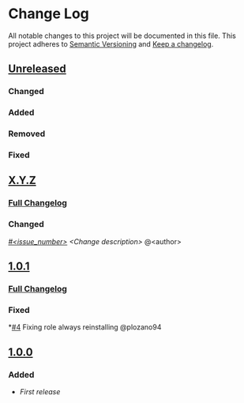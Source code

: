 # Change Log

All notable changes to this project will be documented in this file.
This project adheres to [Semantic Versioning](http://semver.org/) and [Keep a changelog](https://github.com/olivierlacan/keep-a-changelog).

## [Unreleased](https://github.com/idealista/schema_registry_role/tree/develop)
### Changed
### Added
### Removed
### Fixed

## [X.Y.Z](https://github.com/idealista/schema_registry_role/tree/X.Y.Z)
### [Full Changelog](https://github.com/idealista/schema_registry_role/compare/1.0.0...X.Y.Z)
### Changed
 *[#<issue_number>](https://github.com/idealista/schema_registry_role/issues/<issue_number>) \<Change description\>* @\<author\>

## [1.0.1](https://github.com/idealista/schema_registry_role/tree/1.0.1)
### [Full Changelog](https://github.com/idealista/schema_registry_role/compare/1.0.0...1.0.1)
### Fixed
 *[#4](https://github.com/idealista/schema_registry_role/issues/4) Fixing role always reinstalling @plozano94

## [1.0.0](https://github.com/idealista/schema_registry_role/tree/1.0.0)
### Added
- *First release*
